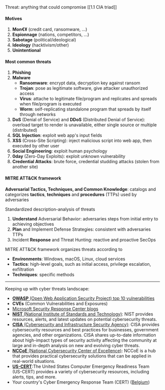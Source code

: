 Threat: anything that could compromise [[1.1 CIA triad]]

#### Motives
1. **Mon€¥** (credit card, ransomware, ...)
2. **Espionnage** (nations, competitors, ...)
3. **Sabotage** (political/ideological)
4. **Ideology** (hacktivism/other)
5. **Unintentional**

#### Most common threats
1. **Phishing**
2. **Malware**
   - **Ransomware**: encrypt data, decryption key against ransom
   - **Trojan**: pose as legitimate software, give attacker unauthorized access
   - **Virus**: attache to legitimate file/program and replicates and spreads when file/program is executed
   - **Worm**: self-replicating standalone program that spreads by itself through networks
3. **DoS** (Denial of Service) and **DDoS** (Distributed Denial of Service): overload target to render is unavailable, either single source or multiple (distributed)
4. **SQL Injection**: exploit web app's input fields
5. **XSS** (Cross-Site Scripting): inject malicious script into web app, then executed by other user
6. **Social Engineering**: exploit human psychology
7. **0day** (Zero-Day Exploits): exploit unknown vulnerability
8. **Credential Attacks**: brute force, credential studding attacks (stolen from another site)

#### MITRE ATT&CK framework
**Adversarial Tactics, Techniques, and Common Knowledge**: catalogs and categorizes **tactics**, **techniques** and **procedures** (TTPs) used by adversaries

Standardized description-analysis of threats
1. **Understand** Adversarial Behavior: adversaries steps from initial entry to achieving objectives
2. **Plan** and Implement Defense Strategies: consistent with adversaries TTPs
3. Incident **Response** and Threat Hunting: reactive and proactive SecOps

MITRE ATT&CK framework organizes threats according to
- **Environments**: Windows, macOS, Linux, cloud services
- **Tactics**: high-level goals, such as initial access, privilege escalation, exfiltration
- **Techniques**: specific methods

___

Keeping up with cyber threats landscape:
- [**OWASP** (Open Web Application Security Project) top 10 vulnerabilities](https://owasp.org/Top10/)
- **CVEs** (Common Vulnerabilities and Exposures)
- [Microsoft Security Response Center blogs](https://msrc.microsoft.com/blog/)
- [**NIST** (National Institute of Standards and Technology)](https://www.dhs.gov/topics/cybersecurity): NIST provides resources, alerts, and latest updates on potential cybersecurity threats.
- [**CISA** (Cybersecurity and Infrastructure Security Agency)](https://www.cisa.gov/resources-tools/resources/free-cybersecurity-services-and-tools): CISA provides cybersecurity resources and best practices for businesses, government agencies, and other organizations. CISA shares up-to-date information about high-impact types of security activity affecting the community at large and in-depth analysis on new and evolving cyber threats.
- [**NCCoE** (National Cybersecurity Center of Excellence)](https://www.dhs.gov/topics/cybersecurity): NCCoE is a hub that provides practical cybersecurity solutions that can be applied in real-world situations.
- [**US-CERT**](https://www.cisa.gov/resources-tools/resources/free-cybersecurity-services-and-tools):The United States Computer Emergency Readiness Team (US-CERT) provides a variety of cybersecurity resources, including alerts, tips, and more.
- Your country's Cyber Emergency Response Team (CERT) ([Belgium](https://ccb.belgium.be/en/cert))